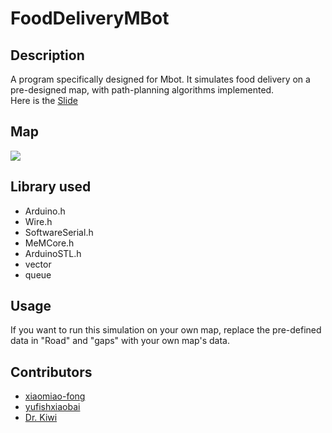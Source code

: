 # FoodDeliveryMBot

## Description
A program specifically designed for Mbot. It simulates food delivery on a pre-designed map, with path-planning algorithms implemented.<br>
Here is the [Slide](https://docs.google.com/presentation/d/16jZjJHSLCN8ToozLTsLgWc3A_d9-HIHL2r-akeeLnOg/edit#slide=id.p)

## Map

![](https://cdn.discordapp.com/attachments/692723647735005195/989450514477486170/unknown.png)

## Library used

 - Arduino.h
 - Wire.h
 - SoftwareSerial.h
 - MeMCore.h
 - ArduinoSTL.h
 - vector
 - queue
  
## Usage
If you want to run this simulation on your own map, replace the pre-defined data in "Road" and "gaps" with your own map's data.

## Contributors

  - [xiaomiao-fong](https://github.com/xiaomiao-fong)
  - [yufishxiaobai](https://www.instagram.com/yufishxiaobai/)
  - [Dr. Kiwi](https://github.com/Eric7654321)

